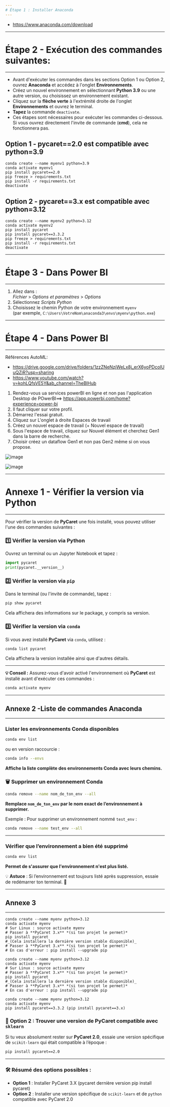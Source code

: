 ```yaml
---
# Étape 1 : Installer Anaconda
---
```


- https://www.anaconda.com/download


---
# Étape 2 - Exécution des commandes suivantes:
---

- Avant d'exécuter les commandes dans les sections Option 1 ou Option 2, ouvrez **Anaconda** et accédez à l'onglet **Environnements**.  
- Créez un nouvel environnement en sélectionnant **Python 3.9** ou une autre version, ou choisissez un environnement existant.  
- Cliquez sur la **flèche verte** à l'extrémité droite de l'onglet **Environnements** et ouvrez le terminal.  
- **Tapez** la commande `deactivate`.  
- Ces étapes sont nécessaires pour exécuter les commandes ci-dessous. Si vous ouvrez directement l'invite de commande (**cmd**), cela ne fonctionnera pas.
  
## Option 1  - pycaret==2.0 est compatible avec python=3.9

```
conda create --name myenv1 python=3.9
conda activate myenv1 
pip install pycaret==2.0
pip freeze > requirements.txt
pip install -r requirements.txt
deactivate
```

## Option 2  - pycaret==3.x est compatible avec python=3.12

```
conda create --name myenv2 python=3.12
conda activate myenv2
pip install pycaret
pip install pycaret==3.3.2 
pip freeze > requirements.txt
pip install -r requirements.txt
deactivate
```


---
# Étape 3 - Dans Power BI 
---


1. Allez dans :  
   *Fichier* > *Options et paramètres* > *Options*
2. Sélectionnez *Scripts Python*
3. Choisissez le chemin Python de votre environnement `myenv`  
   (par exemple, `C:\Users\VotreNom\anaconda3\envs\myenv\python.exe`)



---
# Étape 4 - Dans Power BI 
---

Références AutoML:

- https://drive.google.com/drive/folders/1zzZNeNzjWeLx8j_erX6yoPDcoIUuQZiR?usp=sharing
- https://www.youtube.com/watch?v=kohLQfsVE5Y&ab_channel=TheBIHub


1) Rendez-vous ua services powerBI en ligne et non pas l'application Desktop de POwerBI==> https://app.powerbi.com/home?experience=power-bi
2) Il faut cliquer sur votre profil.
3) Démarrez l'essai gratuit.
4) Cliquez sur L'onglet à droite Espaces de travail
5) Créez un nouvel espace de travail (+ Nouvel espace de travail)
6) Sous l'espace de travail, cliquez sur Nouvel élément et cherchez Gen1 dans la barre de recherche.
7) Choisir créez un dataflow Gen1 et non pas Gen2 même si on vous propose.

![image](https://github.com/user-attachments/assets/3cb2affe-ad2a-4237-9778-a85d7a7d0b0f)

![image](https://github.com/user-attachments/assets/3a45b788-5972-42a2-9b2b-ec1560fc6677)

---
# Annexe 1 - Vérifier la version via Python
---

Pour vérifier la version de **PyCaret** une fois installé, vous pouvez utiliser l'une des commandes suivantes :

### 1️⃣ Vérifier la version via Python
Ouvrez un terminal ou un Jupyter Notebook et tapez :

```python
import pycaret
print(pycaret.__version__)
```

### 2️⃣ Vérifier la version via `pip`
Dans le terminal (ou l'invite de commande), tapez :

```bash
pip show pycaret
```

Cela affichera des informations sur le package, y compris sa version.

### 3️⃣ Vérifier la version via `conda`
Si vous avez installé **PyCaret** via `conda`, utilisez :

```bash
conda list pycaret
```

Cela affichera la version installée ainsi que d'autres détails.

---

**💡 Conseil :** Assurez-vous d'avoir activé l'environnement où **PyCaret** est installé avant d'exécuter ces commandes :

```bash
conda activate myenv
```






---
## Annexe 2 -Liste de commandes Anaconda 
---

###  **Lister les environnements Conda disponibles**  
```bash
conda env list
```
ou en version raccourcie :  
```bash
conda info --envs
```
**Affiche la liste complète des environnements Conda avec leurs chemins.**

### 🗑 **Supprimer un environnement Conda**  
```bash
conda remove --name nom_de_ton_env --all
```
**Remplace `nom_de_ton_env` par le nom exact de l’environnement à supprimer.**  

Exemple : Pour supprimer un environnement nommé `test_env` :  
```bash
conda remove --name test_env --all
```

---

### **Vérifier que l’environnement a bien été supprimé**  
```bash
conda env list
```
**Permet de s'assurer que l'environnement n'est plus listé.**


💡 **Astuce** : Si l’environnement est toujours listé après suppression, essaie de redémarrer ton terminal. 🚀



---
## Annexe 3
---

```
conda create --name myenv python=3.12
conda activate myenv
# Sur Linux : source activate myenv
# Passer à **PyCaret 3.x** *(si ton projet le permet)*  
pip install pycaret
#_(Cela installera la dernière version stable disponible)_
# Passer à **PyCaret 3.x** *(si ton projet le permet)*  
# En cas d'erreur : pip install --upgrade pip
```






```
conda create --name myenv python=3.12
conda activate myenv
# Sur Linux : source activate myenv
# Passer à **PyCaret 3.x** *(si ton projet le permet)*  
pip install pycaret
#_(Cela installera la dernière version stable disponible)_
# Passer à **PyCaret 3.x** *(si ton projet le permet)*  
# En cas d'erreur : pip install --upgrade pip
```

```
conda create --name myenv python=3.12
conda activate myenv 
pip install pycaret==3.3.2 (pip install pycaret==3.x)
```





### 🔄 **Option 2 : Trouver une version de PyCaret compatible avec `sklearn`**
Si tu veux absolument rester sur **PyCaret 2.0**, essaie une version spécifique de `scikit-learn` qui était compatible à l’époque :

```bash
pip install pycaret==2.0
```

---

### 🛠 **Résumé des options possibles :**
- **Option 1** : Installer PyCaret 3.X (pycaret dernière version pip install pycaret)
- **Option 2** : Installer une version spécifique de `scikit-learn` et de `python` compatible avec PyCaret 2.0  









